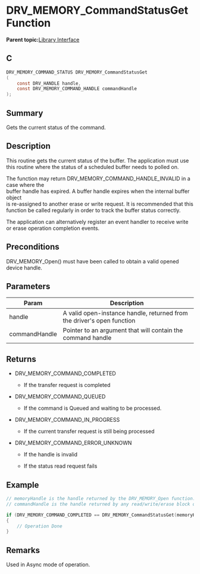 # DRV\_MEMORY\_CommandStatusGet Function

**Parent topic:**[Library Interface](GUID-E18B0923-4286-4E08-A2EB-9A482E0063AE.md)

## C

```c
DRV_MEMORY_COMMAND_STATUS DRV_MEMORY_CommandStatusGet
(
    const DRV_HANDLE handle,
    const DRV_MEMORY_COMMAND_HANDLE commandHandle
);
```

## Summary

Gets the current status of the command.

## Description

This routine gets the current status of the buffer. The application must use<br />this routine where the status of a scheduled buffer needs to polled on.

The function may return DRV\_MEMORY\_COMMAND\_HANDLE\_INVALID in a case where the<br />buffer handle has expired. A buffer handle expires when the internal buffer object<br />is re-assigned to another erase or write request. It is recommended that this<br />function be called regularly in order to track the buffer status correctly.

The application can alternatively register an event handler to receive write<br />or erase operation completion events.

## Preconditions

DRV\_MEMORY\_Open\(\) must have been called to obtain a valid opened device handle.

## Parameters

|Param|Description|
|-----|-----------|
|handle|A valid open-instance handle, returned from the driver's open function|
|commandHandle|Pointer to an argument that will contain the command handle|

## Returns

-   DRV\_MEMORY\_COMMAND\_COMPLETED

    -   If the transfer request is completed

-   DRV\_MEMORY\_COMMAND\_QUEUED

    -   If the command is Queued and waiting to be processed.

-   DRV\_MEMORY\_COMMAND\_IN\_PROGRESS

    -   If the current transfer request is still being processed

-   DRV\_MEMORY\_COMMAND\_ERROR\_UNKNOWN

    -   If the handle is invalid

    -   If the status read request fails


## Example

```c
// memoryHandle is the handle returned by the DRV_MEMORY_Open function.
// commandHandle is the handle returned by any read/write/erase block operation.

if (DRV_MEMORY_COMMAND_COMPLETED == DRV_MEMORY_CommandStatusGet(memoryHandle, commandHandle))
{
    // Operation Done
}

```

## Remarks

Used in Async mode of operation.


